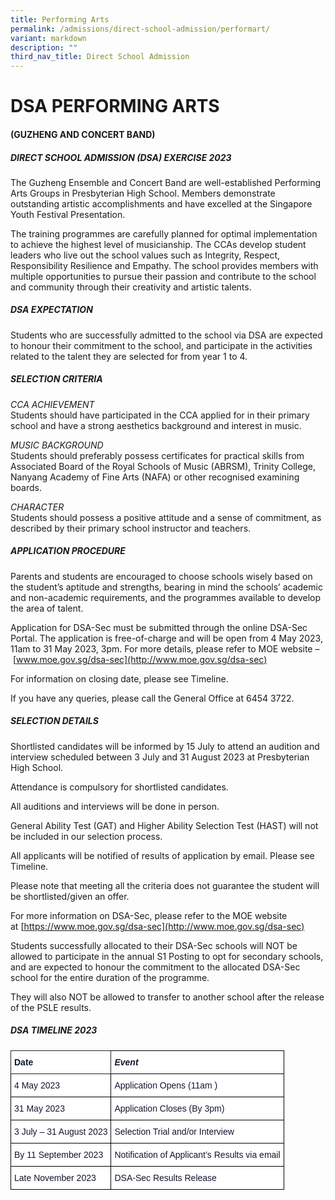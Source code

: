 ```yaml
---
title: Performing Arts
permalink: /admissions/direct-school-admission/performart/
variant: markdown
description: ""
third_nav_title: Direct School Admission
---
```

# **DSA PERFORMING ARTS**

<h4>(GUZHENG AND CONCERT BAND)</h4>

<h5>DIRECT SCHOOL ADMISSION (DSA) EXERCISE 2023</h5>

The Guzheng Ensemble and Concert Band are well-established Performing Arts Groups in Presbyterian High School. Members demonstrate outstanding artistic accomplishments and have excelled at the Singapore Youth Festival Presentation.

The training programmes are carefully planned for optimal implementation to achieve the highest level of musicianship. The CCAs develop student leaders who live out the school values such as Integrity, Respect, Responsibility Resilience and Empathy. The school provides members with multiple opportunities to pursue their passion and contribute to the school and community through their creativity and artistic talents.  
  
##### DSA EXPECTATION
Students who are successfully admitted to the school via DSA are expected to honour their commitment to the school, and participate in the activities related to the talent they are selected for from year 1 to 4.

##### SELECTION CRITERIA

_CCA ACHIEVEMENT_  
Students should have participated in the CCA applied for in their primary school and have a strong aesthetics background and interest in music.

_MUSIC BACKGROUND_  
Students should preferably possess certificates for practical skills from Associated Board of the Royal Schools of Music (ABRSM), Trinity College, Nanyang Academy of Fine Arts (NAFA) or other recognised examining boards.

_CHARACTER_  
Students should possess a positive attitude and a sense of commitment, as described by their primary school instructor and teachers.

##### APPLICATION PROCEDURE
Parents and students are encouraged to choose schools wisely based on the student’s aptitude and strengths, bearing in mind the schools’ academic and non-academic requirements, and the programmes available to develop the area of talent.

Application for DSA-Sec must be submitted through the online DSA-Sec Portal. The application is free-of-charge and will be open from 4 May 2023, 11am to 31 May 2023, 3pm. For more details, please refer to MOE website –&nbsp;[www.moe.gov.sg/dsa-sec](http://www.moe.gov.sg/dsa-sec)

For information on closing date, please see Timeline.

If you have any queries, please call the General Office at 6454 3722.

##### SELECTION DETAILS

Shortlisted candidates will be informed by 15 July to attend an audition and interview scheduled between 3 July and 31 August 2023 at Presbyterian High School.&nbsp;

Attendance is compulsory for shortlisted candidates.

All auditions and interviews will be done in person.

General Ability Test (GAT) and Higher Ability Selection Test (HAST) will not be included in our selection process.

All applicants will be notified of results of application by email. Please see Timeline.

Please note that meeting all the criteria does not guarantee the student will be shortlisted/given an offer.

For more information on DSA-Sec, please refer to the MOE website at&nbsp;[https://www.moe.gov.sg/dsa-sec](http://www.moe.gov.sg/dsa-sec)&nbsp;

Students successfully allocated to their DSA-Sec schools will NOT be allowed to participate in the annual S1 Posting to opt for secondary schools, and are expected to honour the commitment to the allocated DSA-Sec school for the entire duration of the programme.

They will also NOT be allowed to transfer to another school after the release of the PSLE results.

  
##### DSA TIMELINE 2023







<table style="border-collapse:collapse;border-spacing:0" class="tg"><thead><tr><th style="background-color:#FFF;border-color:#222222;border-style:solid;border-width:1px;color:#101630;font-family:Arial, sans-serif;font-size:14px;font-weight:bold;overflow:hidden;padding:10px 5px;text-align:left;vertical-align:top;word-break:normal">Date</th><th style="background-color:#FFF;border-color:black;border-style:solid;border-width:1px;color:#101630;font-family:Arial, sans-serif;font-size:14px;font-style:italic;font-weight:bold;overflow:hidden;padding:10px 5px;text-align:left;vertical-align:top;word-break:normal">Event</th></tr></thead><tbody><tr><td style="background-color:#FFF;border-color:black;border-style:solid;border-width:1px;color:#101630;font-family:Arial, sans-serif;font-size:14px;overflow:hidden;padding:10px 5px;text-align:left;vertical-align:top;word-break:normal">4 May 2023</td><td style="background-color:#FFF;border-color:black;border-style:solid;border-width:1px;color:#101630;font-family:Arial, sans-serif;font-size:14px;overflow:hidden;padding:10px 5px;text-align:left;vertical-align:top;word-break:normal">Application Opens (11am )</td></tr><tr><td style="background-color:#FFF;border-color:black;border-style:solid;border-width:1px;color:#101630;font-family:Arial, sans-serif;font-size:14px;overflow:hidden;padding:10px 5px;text-align:left;vertical-align:top;word-break:normal">31 May 2023</td><td style="background-color:#FFF;border-color:black;border-style:solid;border-width:1px;color:#101630;font-family:Arial, sans-serif;font-size:14px;overflow:hidden;padding:10px 5px;text-align:left;vertical-align:top;word-break:normal">Application Closes (By 3pm)</td></tr><tr><td style="background-color:#FFF;border-color:black;border-style:solid;border-width:1px;color:#101630;font-family:Arial, sans-serif;font-size:14px;overflow:hidden;padding:10px 5px;text-align:left;vertical-align:top;word-break:normal">3 July – 31 August 2023</td><td style="background-color:#FFF;border-color:black;border-style:solid;border-width:1px;color:#101630;font-family:Arial, sans-serif;font-size:14px;overflow:hidden;padding:10px 5px;text-align:left;vertical-align:top;word-break:normal">Selection Trial and/or Interview</td></tr><tr><td style="background-color:#FFF;border-color:black;border-style:solid;border-width:1px;color:#101630;font-family:Arial, sans-serif;font-size:14px;overflow:hidden;padding:10px 5px;text-align:left;vertical-align:top;word-break:normal">By 11 September 2023</td><td style="background-color:#FFF;border-color:black;border-style:solid;border-width:1px;color:#101630;font-family:Arial, sans-serif;font-size:14px;overflow:hidden;padding:10px 5px;text-align:left;vertical-align:top;word-break:normal">Notification of Applicant’s Results via email</td></tr><tr><td style="background-color:#FFF;border-color:black;border-style:solid;border-width:1px;color:#101630;font-family:Arial, sans-serif;font-size:14px;overflow:hidden;padding:10px 5px;text-align:left;vertical-align:top;word-break:normal">Late November 2023</td><td style="background-color:#FFF;border-color:black;border-style:solid;border-width:1px;color:#101630;font-family:Arial, sans-serif;font-size:14px;overflow:hidden;padding:10px 5px;text-align:left;vertical-align:top;word-break:normal"> DSA-Sec Results Release</td></tr></tbody></table>